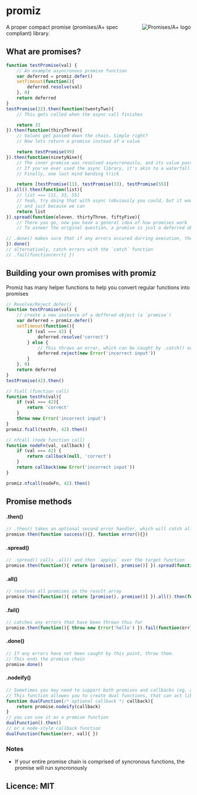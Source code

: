 promiz
======
<a href="http://promises-aplus.github.com/promises-spec">
    <img src="http://promises-aplus.github.com/promises-spec/assets/logo-small.png"
         align="right" alt="Promises/A+ logo" />
</a>
A proper compact promise (promises/A+ spec compliant) library.

## What are promises?
```javascript
function testPromise(val) {
    // An example asyncronous promise function
    var deferred = promiz.defer()
    setTimeout(function(){
        deferred.resolve(val)
    }, 0)
    return deferred
}
testPromise(22).then(function(twentyTwo){
    // This gets called when the async call finishes

    return 33
}).then(function(thiryThree){
    // Values get passed down the chain. Simple right?
    // Now lets return a promise instead of a value

    return testPromise(99)
}).then(function(ninetyNine){
    // The inner promise was resolved asyncronouslu, and its value passed in
    // If you've ever used the async library, it's akin to a waterfall
    // Finally, one last mind bending trick

    return [testPromise(11), testPromise(33), testPromise(55)]
}).all().then(function(list){
    // list === [11, 33, 55]
    // Yeah, try doing that with async (obviously you could, but it would look hideous)
    // and just because we can
    return list
}).spread(function(eleven, thirtyThree, fiftyFive){
    // There you go, now you have a general idea of how promises work
    // To asnwer the original question, a promise is just a deferred object with a `then` function

// .done() makes sure that if any errors occured durring execution, they get thrown
}).done()
// alternatively, catch errors with the `catch` function
// .fail(function(err){ })
```

## Building your own promises with promiz
Promiz has many helper functions to help you convert regular functions into promises
```javascript
// Resolve/Reject defer()
function testPromise(val) {
    // create a new instance of a deffered object (a `promise`)
    var deferred = promiz.defer()
    setTimeout(function(){
        if (val === 42) {
            deferred.resolve('correct')
        } else {
            // This throws an error, which can be caught by .catch() or .done()
            deferred.reject(new Error('incorrect input'))
        }
    }, 0)
    return deferred
}
testPromise(42).then()

// fcall (function call)
function testFn(val){
    if (val === 42){
        return 'correct'
    }
    throw new Error('incorrect input')
}
promiz.fcall(testFn, 42).then()

// nfcall (node function call)
function nodeFn(val, callback) {
    if (val === 42) {
        return callback(null, 'correct')
    }
    return callback(new Error('incorrect input'))
}

promiz.nfcall(nodeFn, 42).then()
```

## Promise methods
#### .then()
```javascript
// .then() takes an optional second error handler, which will catch all errors from previous calls including the current success call
promise.then(function success(){}, function error(){})
```
#### .spread()
```javascript
// .spread() calls .all() and then `applys` over the target function
promise.then(function(){ return [promise(), promise()] }).spread(function(one, two){ })
```
#### .all()
```javascript
// resolves all promises in the result array
promise.then(function(){ return [promise(), promise()] }).all().then(function(list){ /* all promises have been resolved */})
```
#### .fail()
```javascript
// catches any errors that have been thrown thus far
promise.then(function(){ throw new Error('hello') }).fail(function(err){ })
```
#### .done()
```javascript
// If any errors have not been caught by this point, throw them.
// This ends the promise chain
promise.done()
```
#### .nodeify()
```javascript
// Sometimes you may need to support both promises and callbacks (eg. a developer on your team doesn't know promises)
// This function allowes you to create dual functions, that can act like both
function dualFunction(/* optional callback */ callback){
    return promise.nodeify(callback)
}
// you can use it as a promise function
dualFunction().then()
// or a node-style callback function
dualFunction(function(err, val){ })
```

### Notes
 - If your entire promise chain is comprised of syncronous functions, the promise will run syncronously
## Licence: MIT